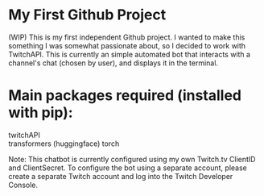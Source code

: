 # My First Github Project
(WIP) This is my first independent Github project. I wanted to make this something I was somewhat passionate about, so I decided to work with TwitchAPI. This is currently an simple automated bot that interacts with a channel's chat (chosen by user), and displays it in the terminal.

# Main packages required (installed with pip):
twitchAPI <br/>
transformers (huggingface)
torch

Note: This chatbot is currently configured using my own Twitch.tv ClientID and ClientSecret. To configure the bot using a separate account, please create a separate Twitch account and log into the Twitch Developer Console. 
